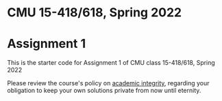 # CMU 15-418/618, Spring 2022

# Assignment 1

This is the starter code for Assignment 1 of CMU class 15-418/618, Spring 2022

Please review the course's policy on [academic
integrity](http://www.cs.cmu.edu/~418/academicintegrity.html),
regarding your obligation to keep your own solutions private from now
until eternity.





